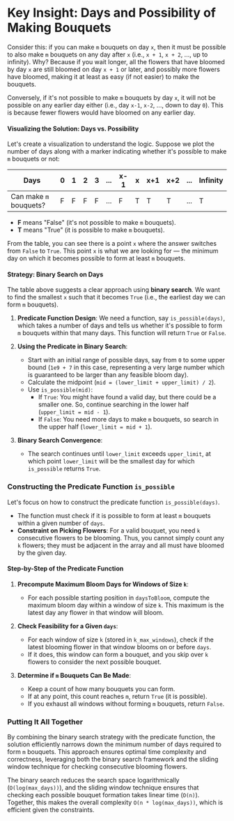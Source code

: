 # Key Insight: Days and Possibility of Making Bouquets

Consider this: if you can make `m` bouquets on day `x`, then it must be possible to also make `m` bouquets on any day after `x` (i.e., `x + 1`, `x + 2`, ..., up to infinity). Why? Because if you wait longer, all the flowers that have bloomed by day `x` are still bloomed on day `x + 1` or later, and possibly more flowers have bloomed, making it at least as easy (if not easier) to make the bouquets.

Conversely, if it's not possible to make `m` bouquets by day `x`, it will not be possible on any earlier day either (i.e., day `x-1`, `x-2`, ..., down to day `0`). This is because fewer flowers would have bloomed on any earlier day.

#### Visualizing the Solution: Days vs. Possibility

Let's create a visualization to understand the logic. Suppose we plot the number of days along with a marker indicating whether it's possible to make `m` bouquets or not:

| Days         | 0 | 1 | 2 | 3 | ... | x-1 | x | x+1 | x+2 | ... | Infinity |
|--------------|---|---|---|---|-----|-----|---|-----|-----|-----|----------|
| Can make `m` bouquets? | F | F | F | F | ... | F   | T | T   | T   | ... | T        |

- **F** means "False" (it's not possible to make `m` bouquets).
- **T** means "True" (it is possible to make `m` bouquets).

From the table, you can see there is a point `x` where the answer switches from `False` to `True`. This point `x` is what we are looking for — the minimum day on which it becomes possible to form at least `m` bouquets.

#### Strategy: Binary Search on Days

The table above suggests a clear approach using **binary search**. We want to find the smallest `x` such that it becomes `True` (i.e., the earliest day we can form `m` bouquets).

1. **Predicate Function Design**: 
   We need a function, say `is_possible(days)`, which takes a number of days and tells us whether it's possible to form `m` bouquets within that many days. This function will return `True` or `False`.

2. **Using the Predicate in Binary Search**:
   - Start with an initial range of possible days, say from `0` to some upper bound (`1e9 + 7` in this case, representing a very large number which is guaranteed to be larger than any feasible bloom day).
   - Calculate the midpoint (`mid = (lower_limit + upper_limit) / 2`).
   - Use `is_possible(mid)`:
     - If `True`: You might have found a valid day, but there could be a smaller one. So, continue searching in the lower half (`upper_limit = mid - 1`).
     - If `False`: You need more days to make `m` bouquets, so search in the upper half (`lower_limit = mid + 1`).

3. **Binary Search Convergence**:
   - The search continues until `lower_limit` exceeds `upper_limit`, at which point `lower_limit` will be the smallest day for which `is_possible` returns `True`.

### Constructing the Predicate Function `is_possible`

Let's focus on how to construct the predicate function `is_possible(days)`.

- The function must check if it is possible to form at least `m` bouquets within a given number of `days`.
- **Constraint on Picking Flowers**: For a valid bouquet, you need `k` consecutive flowers to be blooming. Thus, you cannot simply count any `k` flowers; they must be adjacent in the array and all must have bloomed by the given day.

#### Step-by-Step of the Predicate Function

1. **Precompute Maximum Bloom Days for Windows of Size `k`**:
   - For each possible starting position in `daysToBloom`, compute the maximum bloom day within a window of size `k`. This maximum is the latest day any flower in that window will bloom.

2. **Check Feasibility for a Given `days`**:
   - For each window of size `k` (stored in `k_max_windows`), check if the latest blooming flower in that window blooms on or before `days`.
   - If it does, this window can form a bouquet, and you skip over `k` flowers to consider the next possible bouquet.

3. **Determine if `m` Bouquets Can Be Made**:
   - Keep a count of how many bouquets you can form.
   - If at any point, this count reaches `m`, return `True` (it is possible).
   - If you exhaust all windows without forming `m` bouquets, return `False`.

### Putting It All Together

By combining the binary search strategy with the predicate function, the solution efficiently narrows down the minimum number of days required to form `m` bouquets. This approach ensures optimal time complexity and correctness, leveraging both the binary search framework and the sliding window technique for checking consecutive blooming flowers.

The binary search reduces the search space logarithmically (`O(log(max_days))`), and the sliding window technique ensures that checking each possible bouquet formation takes linear time (`O(n)`). Together, this makes the overall complexity `O(n * log(max_days))`, which is efficient given the constraints.